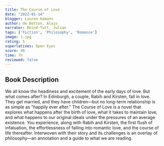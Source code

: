 ```yaml
---
title: The Course of Love
date: "2022-01-14"
blogger: Lauren Hamann
author: de Botton, Alain
narrator: Rhind-Tutt, Julian
tags: ['Fiction', 'Philosophy', 'Romance']
image: 1.jpg
rating: 5
superlatives: Open Eyes
score: 90
time: 7h
reviewed: false
---
```




## Book Description

We all know the headiness and excitement of the early days of love. But what comes after? In Edinburgh, a couple, Rabih and Kirsten, fall in love. They get married, and they have children—but no long-term relationship is as simple as "happily ever after." The Course of Love is a novel that explores what happens after the birth of love, what it takes to maintain love, and what happens to our original ideals under the pressures of an average existence. You experience, along with Rabih and Kirsten, the first flush of infatuation, the effortlessness of falling into romantic love, and the course of life thereafter. Interwoven with their story and its challenges is an overlay of philosophy—an annotation and a guide to what we are reading.